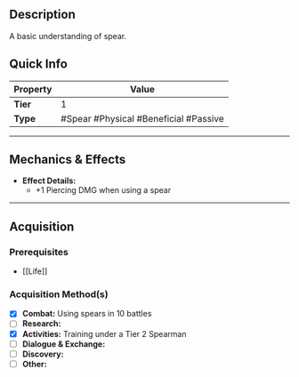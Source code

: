 ## Description
 A basic understanding of spear.

## Quick Info
| Property | Value                                 |
| -------- | ------------------------------------- |
| **Tier** | 1                                     |
| **Type** | #Spear #Physical #Beneficial #Passive |

---

## Mechanics & Effects
- **Effect Details:**
    - +1 Piercing DMG when using a spear

---

## Acquisition
### Prerequisites
- [[Life]] 

### Acquisition Method(s)
- [x] **Combat:** Using spears in 10 battles
- [ ] **Research:** 
- [x] **Activities:** Training under a Tier 2 Spearman
- [ ] **Dialogue & Exchange:** 
- [ ] **Discovery:** 
- [ ] **Other:** 
